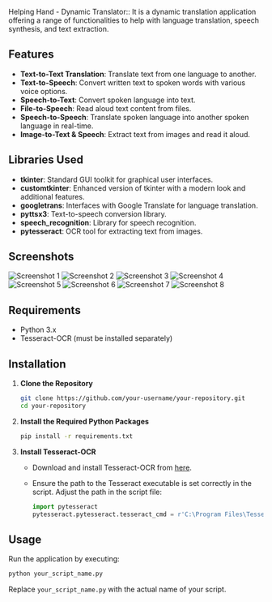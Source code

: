 Helping Hand - Dynamic Translator:: It is a dynamic translation application offering a range of functionalities to help with language translation, speech synthesis, and text extraction. 

## Features

- **Text-to-Text Translation**: Translate text from one language to another.
- **Text-to-Speech**: Convert written text to spoken words with various voice options.
- **Speech-to-Text**: Convert spoken language into text.
- **File-to-Speech**: Read aloud text content from files.
- **Speech-to-Speech**: Translate spoken language into another spoken language in real-time.
- **Image-to-Text & Speech**: Extract text from images and read it aloud.

## Libraries Used

- **tkinter**: Standard GUI toolkit for graphical user interfaces.
- **customtkinter**: Enhanced version of tkinter with a modern look and additional features.
- **googletrans**: Interfaces with Google Translate for language translation.
- **pyttsx3**: Text-to-speech conversion library.
- **speech_recognition**: Library for speech recognition.
- **pytesseract**: OCR tool for extracting text from images.

## Screenshots

![Screenshot 1](https://github.com/user-attachments/assets/f4ee2b57-6903-43ab-88b4-b2f685dcc0a7)
![Screenshot 2](https://github.com/user-attachments/assets/7a0e1f8d-a62e-481a-8fcd-243d070f6437)
![Screenshot 3](https://github.com/user-attachments/assets/2d961ae3-1c31-4db2-ac10-760f390baa22)
![Screenshot 4](https://github.com/user-attachments/assets/e14b3cdb-dd1c-4db4-a786-d691d7c92a00)
![Screenshot 5](https://github.com/user-attachments/assets/1d21cab7-bcca-400e-a5da-741853767640)
![Screenshot 6](https://github.com/user-attachments/assets/8292195e-45f9-4b7f-97d0-86d8c7cd5017)
![Screenshot 7](https://github.com/user-attachments/assets/8d9c97dc-6430-49c2-a2b3-d733d545a4d7)
![Screenshot 8](https://github.com/user-attachments/assets/9ac0cd20-922f-43c4-91aa-f389a50cbc73)

## Requirements

- Python 3.x
- Tesseract-OCR (must be installed separately)

## Installation

1. **Clone the Repository**

   ```bash
   git clone https://github.com/your-username/your-repository.git
   cd your-repository
   ```

2. **Install the Required Python Packages**

   ```bash
   pip install -r requirements.txt
   ```

3. **Install Tesseract-OCR**

   - Download and install Tesseract-OCR from [here](https://github.com/tesseract-ocr/tesseract).
   - Ensure the path to the Tesseract executable is set correctly in the script. Adjust the path in the script file:

     ```python
     import pytesseract
     pytesseract.pytesseract.tesseract_cmd = r'C:\Program Files\Tesseract-OCR\tesseract.exe'
     ```

## Usage

Run the application by executing:

```bash
python your_script_name.py
```

Replace `your_script_name.py` with the actual name of your script.


